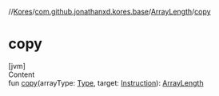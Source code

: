 //[Kores](../../index.md)/[com.github.jonathanxd.kores.base](../index.md)/[ArrayLength](index.md)/[copy](copy.md)



# copy  
[jvm]  
Content  
fun [copy](copy.md)(arrayType: [Type](https://docs.oracle.com/javase/8/docs/api/java/lang/reflect/Type.html), target: [Instruction](../../com.github.jonathanxd.kores/-instruction/index.md)): [ArrayLength](index.md)  



